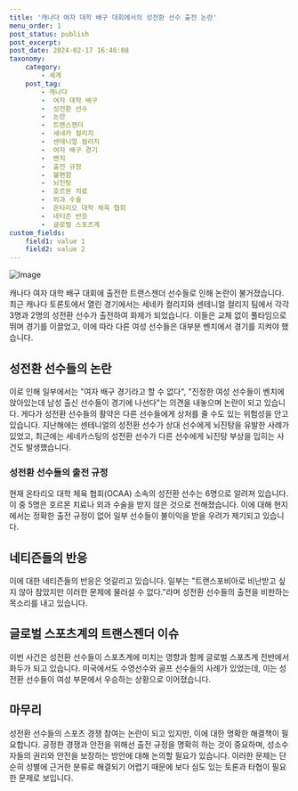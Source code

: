 ```yaml
---
title: '캐나다 여자 대학 배구 대회에서의 성전환 선수 출전 논란'
menu_order: 1
post_status: publish
post_excerpt: 
post_date: 2024-02-17 16:46:08
taxonomy:
    category:
        - 세계
    post_tag:
        - 캐나다
        -  여자 대학 배구
        -  성전환 선수
        -  논란
        -  트랜스젠더
        -  세네카 컬리지
        -  센테니얼 컬리지
        -  여자 배구 경기
        -  벤치
        -  출전 규정
        -  불편함
        -  뇌진탕
        -  호르몬 치료
        -  외과 수술
        -  온타리오 대학 체육 협회
        -  네티즌 반응
        -  글로벌 스포츠계
custom_fields:
    field1: value 1
    field2: value 2
---
```


![Image](https://imgnews.pstatic.net/image/014/2024/02/11/0005140852_001_20240211132501520.jpg?type=w647)

캐나다 여자 대학 배구 대회에 출전한 트랜스젠더 선수들로 인해 논란이 불거졌습니다. 최근 캐나다 토론토에서 열린 경기에서는 세네카 컬리지와 센테니얼 컬리지 팀에서 각각 3명과 2명의 성전환 선수가 출전하여 화제가 되었습니다. 이들은 교체 없이 풀타임으로 뛰며 경기를 이끌었고, 이에 따라 다른 여성 선수들은 대부분 벤치에서 경기를 지켜야 했습니다.
## 성전환 선수들의 논란
이로 인해 일부에서는 "여자 배구 경기라고 할 수 없다", "진정한 여성 선수들이 벤치에 앉아있는데 남성 출신 선수들이 경기에 나선다"는 의견을 내놓으며 논란이 되고 있습니다. 게다가 성전환 선수들의 활약은 다른 선수들에게 상처를 줄 수도 있는 위험성을 안고 있습니다. 지난해에는 센테니얼의 성전환 선수가 상대 선수에게 뇌진탕을 유발한 사례가 있었고, 최근에는 세네카스팅의 성전환 선수가 다른 선수에게 뇌진탕 부상을 입히는 사건도 발생했습니다.
### 성전환 선수들의 출전 규정
현재 온타리오 대학 체육 협회(OCAA) 소속의 성전환 선수는 6명으로 알려져 있습니다. 이 중 5명은 호르몬 치료나 외과 수술을 받지 않은 것으로 전해졌습니다. 이에 대해 현지에서는 정확한 출전 규정이 없어 일부 선수들이 불이익을 받을 우려가 제기되고 있습니다.
## 네티즌들의 반응
이에 대한 네티즌들의 반응은 엇갈리고 있습니다. 일부는 "트랜스포비아로 비난받고 싶지 않아 참았지만 이러한 문제에 물러설 수 없다."라며 성전환 선수들의 출전을 비판하는 목소리를 내고 있습니다. 
## 글로벌 스포츠계의 트랜스젠더 이슈
이번 사건은 성전환 선수들이 스포츠계에 미치는 영향과 함께 글로벌 스포츠계 전반에서 화두가 되고 있습니다. 미국에서도 수영선수와 골프 선수들의 사례가 있었는데, 이는 성전환 선수들이 여성 부문에서 우승하는 상황으로 이어졌습니다.
## 마무리
성전환 선수들의 스포츠 경쟁 참여는 논란이 되고 있지만, 이에 대한 명확한 해결책이 필요합니다. 공정한 경쟁과 안전을 위해선 출전 규정을 명확히 하는 것이 중요하며, 성소수자들의 권리와 안전을 보장하는 방안에 대해 논의할 필요가 있습니다. 이러한 문제는 단순히 성별에 근거한 분류로 해결되기 어렵기 때문에 보다 심도 있는 토론과 타협이 필요한 문제로 보입니다.
